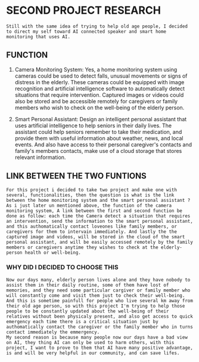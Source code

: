 # SECOND PROJECT RESEARCH

    Still with the same idea of trying to help old age people, I decided to direct my self toward AI connected speaker and smart home monitoring that uses AI.

## FUNCTION

 1. Camera Monitoring System: Yes, a home monitoring system using cameras could be used to detect falls, unusual movements or signs of distress in the elderly. These cameras could be equipped with image recognition and artificial intelligence software to automatically detect situations that require intervention. Captured images or videos could also be stored and be accessible remotely for caregivers or family members who wish to check on the well-being of the elderly person.

2. Smart Personal Assistant: Design an intelligent personal assistant that uses artificial intelligence to help seniors in their daily lives. The assistant could help seniors remember to take their medication, and provide them with useful information about weather, news, and local events. And also have access to their personal caregiver's contacts and family's members contacts, make use of a cloud storage that stores relevant information. 

## LINK BETWEEN THE TWO FUNTIONS

    For this project i decided to take two project and make one with several, functionalities, then the question is what is the link between the home monitoring system and the smart personal assistant ? As i just later un mentioned above, the function of the camera monitoring system, A link between the first and second function be done as follow: each time the Camera detect a situation that requires an intervention, send the information to the smart personal assistant, and this authomatically contact loveones like family members, or caregivers for them to intervain immediately. And lastly the the captured image and videos, will be stored in the cloud of the smart personal assistant, and will be easily accessed remotely by the family members or caregivers anytime they wishes to check at the elderly-person health or well-being.

### WHY DID I DECIDED TO CHOOSE THIS
    Now our days many, elderly person lives alone and they have nobody to assist them in their daily routine, some of them have lost of memories, and they need some particular cargiver or family member who will constantly come and visit them just to check their well-being. And this is sometime painfull for people who live several km away from their old age person, so with this project I'm trying to help those people to be constantly updated about the well-being of their relatives without been physicaly present, and also get access to quick emergency each time there is a critical situation just by authomatically contact the caregiver or the family member who in turns contact immediately the emmergency.
    My second reason is because many people now our days have a bad view on AI, they thing AI can only be used to harm others, with this project, I want to prove to them that AI have many positive advantage, is and will be very helpful in our community, and can save lifes.
